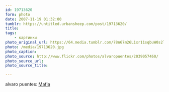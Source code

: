 ```yaml
---
id: 19713620
form: photo
date: 2007-11-19 01:32:00
tumblr: https://untitled.urbansheep.com/post/19713620/
title:
tags:
    - картинки
photo_original_url: https://64.media.tumblr.com/78n67m26L1xr11sqbuW0s2lS_500.jpg
photo: /media/19713620.jpg
photo_caption: 
photo_source: http://www.flickr.com/photos/alvaropuentes/2039057460/
photo_source_url:
photo_source_title:

---
```


<p>alvaro puentes: <a href="http://www.flickr.com/photos/alvaropuentes/2039057460/">Mafia</a></p>
